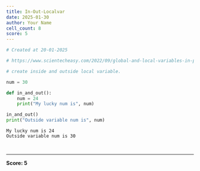 ```yaml
---
title: In-Out-Localvar
date: 2025-01-30
author: Your Name
cell_count: 8
score: 5
---
```


```python
# Created at 20-01-2025
```


```python
# https://www.scientecheasy.com/2022/09/global-and-local-variables-in-python.html/
```


```python
# create inside and outside local variable.
```


```python
num = 30
```


```python
def in_and_out():
    num = 24
    print("My lucky num is", num)
```


```python
in_and_out()
print("Outside variable num is", num)
```

    My lucky num is 24
    Outside variable num is 30



```python

```


```python

```


---
**Score: 5**
